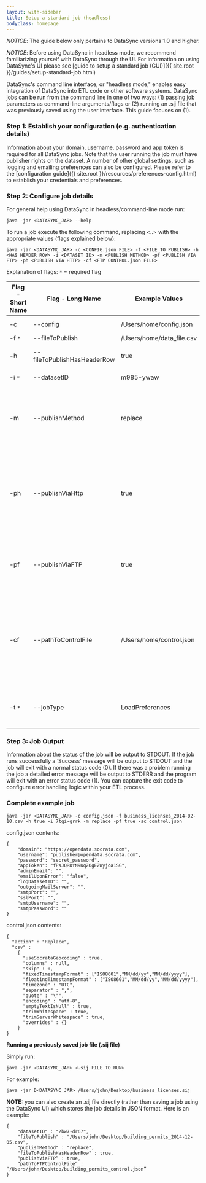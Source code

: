 ```yaml
---
layout: with-sidebar
title: Setup a standard job (headless)
bodyclass: homepage
---
```


*NOTICE*: The guide below only pertains to DataSync versions 1.0 and higher.

*NOTICE*: Before using DataSync in headless mode, we recommend familiarizing yourself with DataSync through the UI.  For information on using DataSync's UI please see [guide to setup a standard job (GUI)]({{ site.root }}/guides/setup-standard-job.html)


DataSync's command line interface, or "headless mode," enables easy integration of DataSync into ETL code or other software systems.  DataSync jobs can be run from the command line in one of two ways: (1) passing job parameters as command-line arguments/flags or (2) running an .sij file that was previously saved using the user interface. This guide focuses on (1).

### Step 1: Establish your configuration (e.g. authentication details)
Information about your domain, username, password and app token is required for all DataSync jobs.  Note that the user running the job must have publisher rights on the dataset. A number of other global settings, such as logging and emailing preferences can also be configured.  Please refer to the [configuration guide]({{ site.root }}/resources/preferences-config.html) to establish your credentials and preferences.

### Step 2: Configure job details
For general help using DataSync in headless/command-line mode run:

    java -jar <DATASYNC_JAR> --help

To run a job execute the following command, replacing <..> with the appropriate values (flags explained below):

    java -jar <DATASYNC_JAR> -c <CONFIG.json FILE> -f <FILE TO PUBLISH> -h <HAS HEADER ROW> -i <DATASET ID> -m <PUBLISH METHOD> -pf <PUBLISH VIA FTP> -ph <PUBLISH VIA HTTP> -cf <FTP CONTROL.json FILE>


Explanation of flags:
`*` = required flag

<table>
  <thead>
    <tr>
      <th>Flag - Short Name</th>
      <th>Flag - Long Name</th>
      <th>Example Values</th>
      <th>Description</th>
    </tr>
  </thead>
  <tbody>
    <tr>
      <td style='text-align: left;'>-c</td>
      <td style='text-align: left;'>--config</td>
      <td style='text-align: left;'>/Users/home/config.json</td>
      <td style='text-align: left;'>Points to the config.json file you created in Step 1</td>
    </tr>
    <tr>
      <td style='text-align: left;'>-f <code>*</code></td>
      <td style='text-align: left;'>--fileToPublish</td>
      <td style='text-align: left;'>/Users/home/data_file.csv</td>
      <td style='text-align: left;'>CSV or TSV file to publish</td>
    </tr>
    <tr>
      <td style='text-align: left;'>-h</td>
      <td style='text-align: left;'>--fileToPublishHasHeaderRow</td>
      <td style='text-align: left;'>true</td>
      <td style='text-align: left;'>Set this to <code>true</code> if the file to publish has a header row, otherwise set it to <code>false</code></td>
    </tr>
    <tr>
      <td style='text-align: left;'>-i <code>*</code></td>
      <td style='text-align: left;'>--datasetID</td>
      <td style='text-align: left;'>m985-ywaw</td>
      <td style='text-align: left;'>The <a href='http://socrata.github.io/datasync/resources/fac-common-problems.html#what-is-the-id-of-my-dataset'>dataset identifier</a> to publish to.</td>
    </tr>
    <tr>
      <td style='text-align: left;'>-m</td>
      <td style='text-align: left;'>--publishMethod</td>
      <td style='text-align: left;'>replace</td>
      <td style='text-align: left;'>Specifies the publish method to use (<code>replace</code>, <code>upsert</code>, <code>append</code>, and <code>delete</code> are the only acceptable values, for details on the publishing methods refer to Step 3 of the <a href='http://socrata.github.io/datasync/guides/setup-standard-job.html'>Setup a Standard Job (GUI)</a></td>
    </tr>
    <tr>
      <td style='text-align: left;'>-ph</td>
      <td style='text-align: left;'>--publishViaHttp</td>
      <td style='text-align: left;'>true</td>
      <td style='text-align: left;'>Set this to <code>true</code> to use HTTP (rather than FTP or Soda2); This is the preferred method because is highly efficient and can reliably handle very large files (1 million+ rows). If <code>false</code> and --publishViaFTP is <code>false</code>, perform the dataset update using Soda2. (false is the default value)</td>
    </tr>
    <tr>
      <td style='text-align: left;'>-pf</td>
      <td style='text-align: left;'>--publishViaFTP</td>
      <td style='text-align: left;'>true</td>
      <td style='text-align: left;'>Set this to <code>true</code> to use FTP (currently only works for replace). If <code>false</code> and --publishViaHttp is <code>false</code>,perform the dataset update using Soda2. (false is the default value)</td>
    </tr>
    <tr>
      <td style='text-align: left;'>-cf</td>
      <td style='text-align: left;'>--pathToControlFile</td>
      <td style='text-align: left;'>/Users/home/control.json</td>
      <td style='text-align: left;'>Specifies a <a href='http://socrata.github.io/datasync/resources/control-config.html'>control file></a> that configures HTTP and &#8216;replace via FTP&#8217; jobs.  Only required when --publishViaHttp or --publishViaFTP is set to <code>true</code>. When this flag is set the --fileToPublishHasHeaderRow and --publishMethod flags are overridden by the settings in the supplied control file.</td>
    </tr>
    <tr>
      <td style='text-align: left;'>-t <code>*</code></td>
      <td style='text-align: left;'>--jobType</td>
      <td style='text-align: left;'>LoadPreferences</td>
      <td style='text-align: left;'>Specifies the type of job to run (<code>IntegrationJob</code>, <code>LoadPreferences</code> and <code>PortJob</code> are the only acceptable values)</td>
    </tr>
  </tbody>
</table>

### Step 3: Job Output
Information about the status of the job will be output to STDOUT. If the job runs successfully a ‘Success’ message will be output to STDOUT and the job will exit with a normal status code (0). If there was a problem running the job a detailed error message will be output to STDERR and the program will exit with an error status code (1). You can capture the exit code to configure error handling logic within your ETL process.

### Complete example job

    java -jar <DATASYNC_JAR> -c config.json -f business_licenses_2014-02-10.csv -h true -i 7tgi-grrk -m replace -pf true -sc control.json

config.json contents:

    {
        "domain": "https://opendata.socrata.com",
        "username": "publisher@opendata.socrata.com",
        "password": "secret_password",
        "appToken": "fPsJQRDYN9KqZOgEZWyjoa1SG",
        "adminEmail": "",
        "emailUponError": "false",
        "logDatasetID": "",
        "outgoingMailServer": "",
        "smtpPort": "",
        "sslPort": "",
        "smtpUsername": "",
        "smtpPassword": ""
    }


control.json contents:

    {
      "action" : "Replace",
      "csv" :
        {
          "useSocrataGeocoding" : true,
          "columns" : null,
          "skip" : 0,
          "fixedTimestampFormat" : ["ISO8601","MM/dd/yy","MM/dd/yyyy"],
          "floatingTimestampFormat" : ["ISO8601","MM/dd/yy","MM/dd/yyyy"],
          "timezone" : "UTC",
          "separator" : ",",
          "quote" : "\"",
          "encoding" : "utf-8",
          "emptyTextIsNull" : true,
          "trimWhitespace" : true,
          "trimServerWhitespace" : true,
          "overrides" : {}
        }
    }


**Running a previously saved job file (.sij file)**

Simply run:

    java -jar <DATASYNC_JAR> <.sij FILE TO RUN>


For example:

    java -jar D<DATASYNC_JAR> /Users/john/Desktop/business_licenses.sij

**NOTE:** you can also create an .sij file directly (rather than saving a job using the DataSync UI) which stores the job details in JSON format. Here is an example:

    {
        "datasetID" : "2bw7-dr67",
        "fileToPublish" : "/Users/john/Desktop/building_permits_2014-12-05.csv",
        "publishMethod" : "replace",
        "fileToPublishHasHeaderRow" : true,
        “publishViaFTP” : true,
        “pathToFTPControlFile” : “/Users/john/Desktop/building_permits_control.json”
    }
